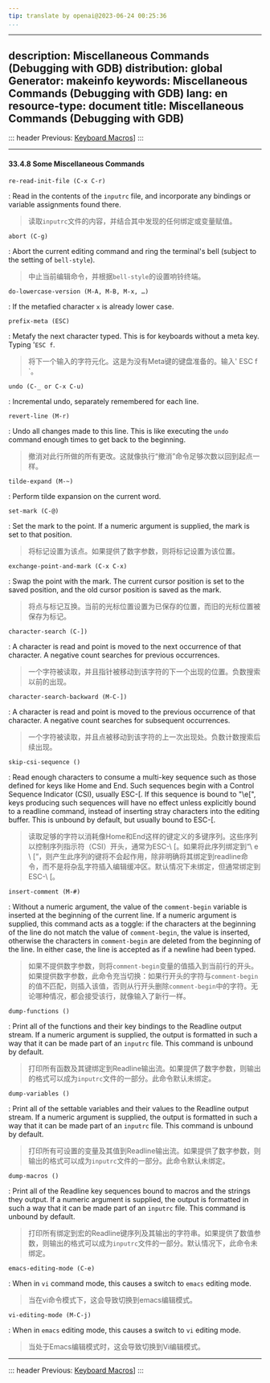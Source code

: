 ```yaml
---
tip: translate by openai@2023-06-24 00:25:36
...
```

---
description: Miscellaneous Commands (Debugging with GDB)
distribution: global
Generator: makeinfo
keywords: Miscellaneous Commands (Debugging with GDB)
lang: en
resource-type: document
title: Miscellaneous Commands (Debugging with GDB)
---
::: header
Previous: [Keyboard Macros](Keyboard-Macros.html#Keyboard-Macros)]
:::

---

#### 33.4.8 Some Miscellaneous Commands

`re-read-init-file (C-x C-r)`


:   Read in the contents of the `inputrc` file, and incorporate any bindings or variable assignments found there.

> 读取`inputrc`文件的内容，并结合其中发现的任何绑定或变量赋值。

`abort (C-g)`


:   Abort the current editing command and ring the terminal's bell (subject to the setting of `bell-style`).

> 中止当前编辑命令，并根据`bell-style`的设置响铃终端。

`do-lowercase-version (M-A, M-B, M-x, …)`

:   If the metafied character `x` is already lower case.

`prefix-meta (ESC)`


:   Metafy the next character typed. This is for keyboards without a meta key. Typing '`ESC f`.

> 将下一个输入的字符元化。这是为没有Meta键的键盘准备的。输入' ESC f `。

`undo (C-_ or C-x C-u)`

:   Incremental undo, separately remembered for each line.

`revert-line (M-r)`


:   Undo all changes made to this line. This is like executing the `undo` command enough times to get back to the beginning.

> 撤消对此行所做的所有更改。这就像执行“撤消”命令足够次数以回到起点一样。

`tilde-expand (M-~)`

:   Perform tilde expansion on the current word.

`set-mark (C-@)`


:   Set the mark to the point. If a numeric argument is supplied, the mark is set to that position.

> 将标记设置为该点。如果提供了数字参数，则将标记设置为该位置。

`exchange-point-and-mark (C-x C-x)`


:   Swap the point with the mark. The current cursor position is set to the saved position, and the old cursor position is saved as the mark.

> 将点与标记互换。当前的光标位置设置为已保存的位置，而旧的光标位置被保存为标记。

`character-search (C-])`


:   A character is read and point is moved to the next occurrence of that character. A negative count searches for previous occurrences.

> 一个字符被读取，并且指针被移动到该字符的下一个出现的位置。负数搜索以前的出现。

`character-search-backward (M-C-])`


:   A character is read and point is moved to the previous occurrence of that character. A negative count searches for subsequent occurrences.

> 一个字符被读取，并且点被移动到该字符的上一次出现处。负数计数搜索后续出现。

`skip-csi-sequence ()`


:   Read enough characters to consume a multi-key sequence such as those defined for keys like Home and End. Such sequences begin with a Control Sequence Indicator (CSI), usually ESC-\[. If this sequence is bound to \"\\e\[\", keys producing such sequences will have no effect unless explicitly bound to a readline command, instead of inserting stray characters into the editing buffer. This is unbound by default, but usually bound to ESC-\[.

> 读取足够的字符以消耗像Home和End这样的键定义的多键序列。这些序列以控制序列指示符（CSI）开头，通常为ESC-\ [。如果将此序列绑定到“\ e \ [”，则产生此序列的键将不会起作用，除非明确将其绑定到readline命令，而不是将杂乱字符插入编辑缓冲区。默认情况下未绑定，但通常绑定到ESC-\ [。

`insert-comment (M-#)`


:   Without a numeric argument, the value of the `comment-begin` variable is inserted at the beginning of the current line. If a numeric argument is supplied, this command acts as a toggle: if the characters at the beginning of the line do not match the value of `comment-begin`, the value is inserted, otherwise the characters in `comment-begin` are deleted from the beginning of the line. In either case, the line is accepted as if a newline had been typed.

> 如果不提供数字参数，则将`comment-begin`变量的值插入到当前行的开头。如果提供数字参数，此命令充当切换：如果行开头的字符与`comment-begin`的值不匹配，则插入该值，否则从行开头删除`comment-begin`中的字符。无论哪种情况，都会接受该行，就像输入了新行一样。

`dump-functions ()`


:   Print all of the functions and their key bindings to the Readline output stream. If a numeric argument is supplied, the output is formatted in such a way that it can be made part of an `inputrc` file. This command is unbound by default.

> 打印所有函数及其键绑定到Readline输出流。如果提供了数字参数，则输出的格式可以成为`inputrc`文件的一部分。此命令默认未绑定。

`dump-variables ()`


:   Print all of the settable variables and their values to the Readline output stream. If a numeric argument is supplied, the output is formatted in such a way that it can be made part of an `inputrc` file. This command is unbound by default.

> 打印所有可设置的变量及其值到Readline输出流。如果提供了数字参数，则输出的格式可以成为`inputrc`文件的一部分。此命令默认未绑定。

`dump-macros ()`


:   Print all of the Readline key sequences bound to macros and the strings they output. If a numeric argument is supplied, the output is formatted in such a way that it can be made part of an `inputrc` file. This command is unbound by default.

> 打印所有绑定到宏的Readline键序列及其输出的字符串。如果提供了数值参数，则输出的格式可以成为`inputrc`文件的一部分。默认情况下，此命令未绑定。

`emacs-editing-mode (C-e)`


:   When in `vi` command mode, this causes a switch to `emacs` editing mode.

> 当在vi命令模式下，这会导致切换到emacs编辑模式。

`vi-editing-mode (M-C-j)`


:   When in `emacs` editing mode, this causes a switch to `vi` editing mode.

> 当处于Emacs编辑模式时，这会导致切换到Vi编辑模式。

---

::: header
Previous: [Keyboard Macros](Keyboard-Macros.html#Keyboard-Macros)]
:::
